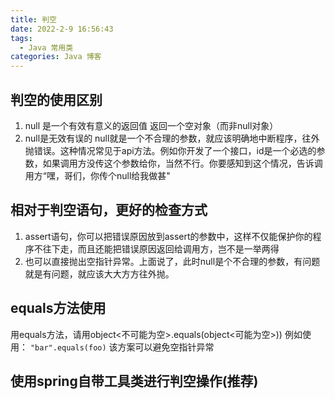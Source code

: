 ```yaml
---
title: 判空
date: 2022-2-9 16:56:43
tags:
  - Java 常用类
categories: Java 博客
---
```


## 判空的使用区别
  1. null 是一个有效有意义的返回值
    返回一个空对象（而非null对象）
  2. null是无效有误的
    null就是一个不合理的参数，就应该明确地中断程序，往外抛错误。这种情况常见于api方法。例如你开发了一个接口，id是一个必选的参数，如果调用方没传这个参数给你，当然不行。你要感知到这个情况，告诉调用方“嘿，哥们，你传个null给我做甚"

## 相对于判空语句，更好的检查方式

1. assert语句，你可以把错误原因放到assert的参数中，这样不仅能保护你的程序不往下走，而且还能把错误原因返回给调用方，岂不是一举两得
2. 也可以直接抛出空指针异常。上面说了，此时null是个不合理的参数，有问题就是有问题，就应该大大方方往外抛。

## equals方法使用
用equals方法，请用object<不可能为空>.equals(object<可能为空>))
例如使用：
`"bar".equals(foo)`
该方案可以避免空指针异常

## 使用spring自带工具类进行判空操作(推荐)
